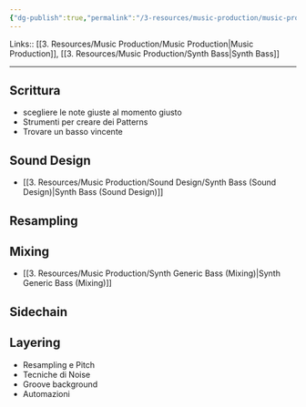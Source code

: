 ```yaml
---
{"dg-publish":true,"permalink":"/3-resources/music-production/music-production-synth-bass/"}
---
```


Links:: [[3. Resources/Music Production/Music Production\|Music Production]], [[3. Resources/Music Production/Synth Bass\|Synth Bass]]

---

## Scrittura

- scegliere le note giuste al momento giusto
- Strumenti per creare dei Patterns
- Trovare un basso vincente


## Sound Design

- [[3. Resources/Music Production/Sound Design/Synth Bass (Sound Design)\|Synth Bass (Sound Design)]]

## Resampling



## Mixing

- [[3. Resources/Music Production/Synth Generic Bass (Mixing)\|Synth Generic Bass (Mixing)]]


## Sidechain



## Layering

- Resampling e Pitch
- Tecniche di Noise
- Groove background
- Automazioni



